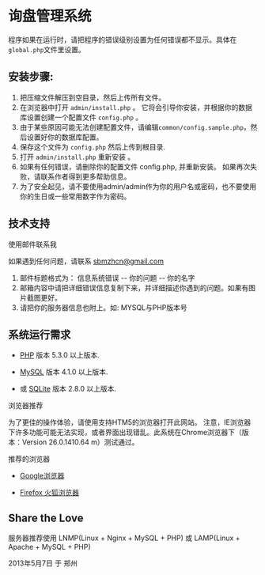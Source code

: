 # 询盘管理系统 #

程序如果在运行时，请把程序的错误级别设置为任何错误都不显示。具体在`global.php`文件里设置。

##  安装步骤:  ##

1. 把压缩文件解压到空目录，然后上传所有文件。
2. 在浏览器中打开 `admin/install.php` 。 它将会引导你安装，并根据你的数据库设置创建一个配置文件 `config.php` 。
  1. 由于某些原因可能无法创建配置文件，请编辑`common/config.sample.php`，然后设置好你的数据库配置。
  2. 保存这个文件为 `config.php` 然后上传到根目录.
  3. 打开 `admin/install.php` 重新安装 。
3. 如果有任何错误，请删除你的配置文件 config.php, 并重新安装。 如果再次失败，请联系作者得到更多帮助信息。
4. 为了安全起见，请不要使用admin/admin作为你的用户名或密码，也不要使用你的生日或一些常用数字作为密码。


## 技术支持 ##

使用邮件联系我

如果遇到任何问题，请联系 [sbmzhcn@gmail.com](mailto:sbmzhcn@gmail.com "给我发送邮件")

1. 邮件标题格式为： 信息系统错误 -- 你的问题 -- 你的名字
2. 邮箱内容中请把详细错误信息复制下来，并详细描述你遇到的问题。如果有图片截图更好。
3. 请把你的服务器信息也附上。如: MYSQL与PHP版本号

## 系统运行需求 ##

- [PHP][php] 版本 5.3.0 以上版本.
- [MySQL][mysql] 版本 4.1.0 以上版本.
- 或 [SQLite][sqlite] 版本 2.8.0 以上版本.

  [php]: http://php.net/ 
  [mysql]: http://www.mysql.com/
  [sqlite]: http://www.sqlite.org/

浏览器推荐

为了更佳的操作体验，请使用支持HTM5的浏览器打开此网站。 注意，IE浏览器下许多功能可能无法实现，或者界面出现错乱。此系统在Chrome浏览器下（版本：Version 26.0.1410.64 m）测试通过。

推荐的浏览器

- [Google浏览器][google]
- [Firefox 火狐浏览器][firefox]

  [google]: http://www.google.com/intl/zh-CN/chrome/browser/ 
  [firefox]: http://www.mozilla.org/zh-CN/firefox/beta/

## Share the Love ##

服务器推荐使用 LNMP(Linux + Nginx + MySQL + PHP) 或 LAMP(Linux + Apache + MySQL + PHP)

2013年5月7日 于 郑州